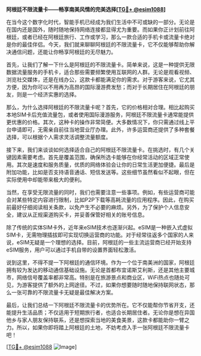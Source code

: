 **阿根廷不限流量卡——畅享南美风情的完美选择[[TG💪+ @esim1088](https://t.me/s/esim1088)]**

在当今这个数字化时代，智能手机已经成为我们生活中不可或缺的一部分。无论是在国内还是国外，随时随地保持网络连接都显得尤为重要。而如果你正计划前往阿根廷，或者已经在阿根廷旅行、工作或学习，那么一款合适的手机卡或流量卡绝对是你的最佳伴侣。今天，我们就来聊聊阿根廷的不限流量卡，它不仅能够帮助你解决通信问题，还能让你畅享阿根廷的无尽魅力。

首先，让我们了解一下什么是阿根廷的不限流量卡。简单来说，这是一种提供无限数据流量服务的手机卡，适合那些需要频繁使用互联网的人群。无论是观看视频、浏览社交媒体，还是在线办公，这款卡都能满足你的需求。对于游客来说，它尤其方便，因为你可以不用再为高昂的国际漫游费发愁；而对于长期居住在阿根廷的朋友，则是一个经济实惠的选择。

那么，为什么选择阿根廷的不限流量卡呢？首先，它的价格相对合理。相比起购买本地SIM卡后充值流量包，或者使用国际漫游服务，阿根廷不限流量卡通常能提供更优惠的价格。其次，这种卡的操作非常简便。大多数情况下，你只需通过线上平台申请即可，无需亲自前往当地营业厅办理。此外，许多运营商还提供了多种套餐选择，可以根据个人需求灵活调整流量额度。

接下来，我们来谈谈如何选择适合自己的阿根廷不限流量卡。在挑选时，有几个关键因素需要考虑。首先是覆盖范围，确保所选卡能够在你经常活动的区域正常使用。其次是速度和服务质量，优质的网络体验会让你的日常生活更加便捷。最后是附加功能，比如是否支持语音通话、短信发送等。这些细节虽然看似不起眼，但在实际使用中却能带来极大的便利。

当然，在享受无限流量的同时，我们也需要注意一些事项。例如，有些运营商可能会对某些特定内容进行限制，比如P2P下载等高耗流量的应用程序。因此，在购买前最好仔细阅读相关条款，以免产生不必要的麻烦。另外，为了保护个人信息安全，建议从正规渠道购买卡，并妥善保管好相关的账号信息。

除了传统的实体SIM卡外，近年来eSIM技术也逐渐兴起。eSIM是一种嵌入式虚拟SIM卡，无需物理插拔即可实现切换运营商的功能。对于经常往返多个国家的人来说，eSIM无疑是一个理想的选择。目前，阿根廷的一些主流运营商已经开始支持eSIM服务，用户可以通过手机自带的设置界面轻松激活。

说到这里，不得不提一下阿根廷的通信环境。作为一个位于南美洲的国家，阿根廷拥有较为发达的移动通信基础设施。无论是首都布宜诺斯艾利斯，还是其他主要城市，网络信号覆盖率都非常高。特别是在旅游景点和商业区，WiFi热点也随处可见，为游客提供了额外的上网途径。不过，如果你想要随时随地保持联网状态，那么一张可靠的不限流量卡无疑是最佳解决方案。

最后，让我们总结一下阿根廷不限流量卡的优势所在。它不仅能帮你节省开支，还能提升生活品质；不仅适用于短期旅行者，也适合长期居住者。无论你是想在异国他乡与家人朋友保持联系，还是想探索当地的美食美景，这款卡都能助你一臂之力。所以，如果你即将踏上阿根廷的土地，不妨考虑入手一张阿根廷不限流量卡吧！

[[TG💪+ @esim1088](https://t.me/s/esim1088) ![Image](https://i.postimg.cc/4NQfJmqS/Snipaste-2025-05-13-00-14-12.png)]